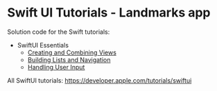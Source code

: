 # Swift UI Tutorials - Landmarks app

Solution code for the Swift tutorials:
- SwiftUI Essentials
    - [Creating and Combining Views](https://developer.apple.com/tutorials/swiftui/creating-and-combining-views)
    - [Building Lists and Navigation](https://developer.apple.com/tutorials/swiftui/building-lists-and-navigation)
    - [Handling User Input](https://developer.apple.com/tutorials/swiftui/handling-user-input)

All SwiftUI tutorials: https://developer.apple.com/tutorials/swiftui